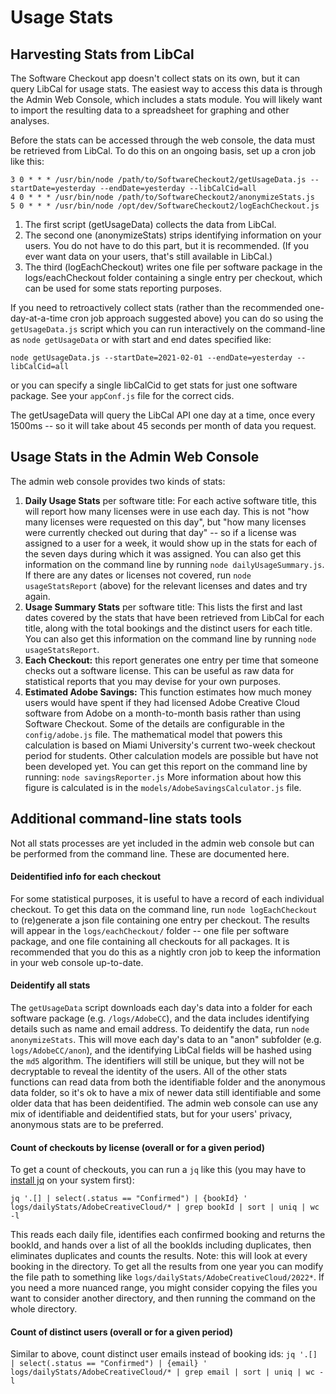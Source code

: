 # Usage Stats

## Harvesting Stats from LibCal

The Software Checkout app doesn't collect stats on its own, but it can query LibCal for usage stats. The easiest way to access this data is through the Admin Web Console, which includes a stats module. You will likely want to import the resulting data to a spreadsheet for graphing and other analyses.&#x20;

Before the stats can be accessed through the web console, the data must be retrieved from LibCal. To do this on an ongoing basis, set up a cron job like this:

```
3 0 * * * /usr/bin/node /path/to/SoftwareCheckout2/getUsageData.js --startDate=yesterday --endDate=yesterday --libCalCid=all
4 0 * * * /usr/bin/node /path/to/SoftwareCheckout2/anonymizeStats.js
5 0 * * * /usr/bin/node /opt/dev/SoftwareCheckout2/logEachCheckout.js
```

1. The first script (getUsageData) collects the data from LibCal.&#x20;
2. The second one (anonymizeStats) strips identifying information on your users. You do not have to do this part, but it is recommended. (If you ever want data on your users, that's still available in LibCal.)
3. The third (logEachCheckout) writes one file per software package in the logs/eachCheckout folder containing a single entry per checkout, which can be used for some stats reporting purposes.

If you need to retroactively collect stats (rather than the recommended one-day-at-a-time cron job approach suggested above) you can do so using the `getUsageData.js` script which you can run interactively on the command-line as `node getUsageData` or with start and end dates specified like:&#x20;

```
node getUsageData.js --startDate=2021-02-01 --endDate=yesterday --libCalCid=all
```

or you can specify a single libCalCid to get stats for just one software package. See your `appConf.js` file for the correct cids.&#x20;

The getUsageData will query the LibCal API one day at a time, once every 1500ms -- so it will take about 45 seconds per month of data you request.

## Usage Stats in the Admin Web Console

The admin web console provides two kinds of stats:

1. **Daily Usage Stats** per software title: For each active software title, this will report how many licenses were in use each day. This is not "how many licenses were requested on this day", but "how many licenses were currently checked out during that day" -- so if a license was assigned to a user for a week, it would show up in the stats for each of the seven days during which it was assigned. You can also get this information on the command line by running `node dailyUsageSummary.js`. If there are any dates or licenses not covered, run `node usageStatsReport` (above) for the relevant licenses and dates and try again.
2. &#x20;**Usage Summary Stats** per software title: This lists the first and last dates covered by the stats that have been retrieved from LibCal for each title, along with the total bookings and the distinct users for each title. You can also get this information on the command line by running `node usageStatsReport`.
3. **Each Checkout:** this report generates one entry per time that someone checks out a software license. This can be useful as raw data for statistical reports that you may devise for your own purposes.
4. **Estimated Adobe Savings:** This function estimates how much money users would have spent if they had licensed Adobe Creative Cloud software from Adobe on a month-to-month basis rather than using Software Checkout. Some of the details are configurable in the `config/adobe.js` file. The mathematical model that powers this calculation is based on Miami University's current two-week checkout period for students. Other calculation models are possible but have not been developed yet.  You can get this report on the command line by running: `node savingsReporter.js` More information about how this figure is calculated is in the `models/AdobeSavingsCalculator.js` file.

## Additional command-line stats tools

Not all stats processes are yet included in the admin web console but can be performed from the command line. These are documented here.&#x20;

#### Deidentified info for each checkout

For some statistical purposes, it is useful to have a record of each individual checkout. To get this data on the command line, run `node logEachCheckout` to (re)generate a json file containing one entry per checkout. The results will appear in the `logs/eachCheckout/` folder -- one file per software package, and one file containing all checkouts for all packages. It is recommended that you do this as a nightly cron job to keep the information in your web console up-to-date.

#### Deidentify all stats

The `getUsageData` script downloads each day's data into a folder for each software package (e.g. `/logs/AdobeCC`), and the data includes identifying details such as name and email address. To deidentify the data, run `node anonymizeStats`. This will move each day's data to an "anon" subfolder (e.g. `logs/AdobeCC/anon`), and the identifying LibCal fields will be hashed using the `md5` algorithm. The identifiers will still be unique, but they will not be decryptable to reveal the identity of the users. All of the other stats functions can read data from both the identifiable folder and the anonymous data folder, so it's ok to have a mix of newer data still identifiable and some older data that has been deidentified. The admin web console can use any mix of identifiable and deidentified stats, but for your users' privacy, anonymous stats are to be preferred.&#x20;

#### Count of checkouts by license (overall or for a given period)

To get a count of checkouts, you can run a `jq` like this (you may have to [install jq](https://stedolan.github.io/jq/download/) on your system first):

`jq '.[] | select(.status == "Confirmed") | {bookId} ' logs/dailyStats/AdobeCreativeCloud/* | grep bookId | sort | uniq | wc -l`

This reads each daily file, identifies each confirmed booking and returns the bookId, and hands over a list of all the bookIds including duplicates, then eliminates duplicates and counts the results. Note: this will look at every booking in the directory. To get all the results from one year you can modify the file path to something like `logs/dailyStats/AdobeCreativeCloud/2022*`. If you need a more nuanced range, you might consider copying the files you want to consider another directory, and then running the command on the whole directory.

#### Count of distinct users (overall or for a given period)

Similar to above, count distinct user emails instead of booking ids: `jq '.[] | select(.status == "Confirmed") | {email} ' logs/dailyStats/AdobeCreativeCloud/* | grep email | sort | uniq | wc -l`

